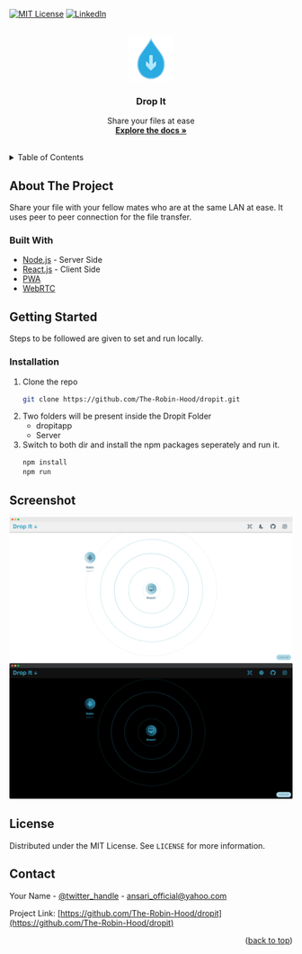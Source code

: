 <div id="top"></div>

[![MIT License][license-shield]][license-url]
[![LinkedIn][linkedin-shield]][linkedin-url]

<!-- PROJECT LOGO -->
<br />
<div align="center">
  <a href="https://github.com/The-Robin-Hood/dropit">
    <img src="./images/logo.png" alt="Logo" width="80" height="80">
  </a>

<h3 align="center">Drop It</h3>

  <p align="center">
    Share your files at ease
    <br />
    <a href="https://github.com/The-Robin-Hood/dropit"><strong>Explore the docs »</strong></a>
    <br />
    <br/>
  </p>
</div>



<!-- TABLE OF CONTENTS -->
<details>
  <summary>Table of Contents</summary>
  <ol>
    <li>
      <a href="#about-the-project">About The Project</a>
      <ul>
        <li><a href="#built-with">Built With</a></li>
      </ul>
    </li>
    <li>
      <a href="#getting-started">Getting Started</a>
      <ul>
        <li><a href="#installation">Installation</a></li>
        <li><a href="#screenshot">Screenshot</a></li>
      </ul>
    </li>
    <li><a href="#license">License</a></li>
    <li><a href="#contact">Contact</a></li>
  </ol>
</details>



<!-- ABOUT THE PROJECT -->
## About The Project

Share your file with your fellow mates who are at the same LAN at ease.
It uses peer to peer connection for the file transfer.



### Built With

* [Node.js](https://nodejs.org/) - Server Side
* [React.js](https://reactjs.org/) - Client Side
* [PWA](https://web.dev/progressive-web-apps/)
* [WebRTC](https://webrtc.org/)


<!-- GETTING STARTED -->
## Getting Started

Steps to be followed are given to set and run locally.

### Installation

1. Clone the repo
   ```sh
   git clone https://github.com/The-Robin-Hood/dropit.git
   ```
2. Two folders will be present inside the Dropit Folder 
    * dropitapp
    * Server
3. Switch to both dir and install the npm packages seperately and run it.
   ```sh
   npm install
   npm run 
   ```

## Screenshot

![Drop it Light-Mode Screen Shot][product-screenshot]
![Drop it Dark-Mode Screen Shot][product-dscreenshot]

<!-- LICENSE -->
## License

Distributed under the MIT License. See `LICENSE` for more information.

<!-- CONTACT -->
## Contact

Your Name - [@twitter_handle](https://twitter.com/AnsariStark) - ansari_official@yahoo.com

Project Link: [https://github.com/The-Robin-Hood/dropit](https://github.com/The-Robin-Hood/dropit)


<p align="right">(<a href="#top">back to top</a>)</p>




<!-- MARKDOWN LINKS & IMAGES -->
<!-- https://www.markdownguide.org/basic-syntax/#reference-style-links -->
[license-url]: https://github.com/The-Robin-Hood/dropit/blob/master/LICENSE
[license-shield]: https://img.shields.io/github/license/The-Robin-Hood/dropit.svg
[linkedin-shield]: https://img.shields.io/badge/-LinkedIn-black.svg?logo=linkedin&colorB=555
[linkedin-url]: https://linkedin.com/in/ansari-s
[product-screenshot]: images/lightmode.png
[product-dscreenshot]: images/darkmode.png

